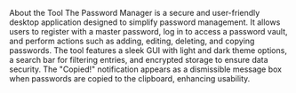 About the Tool
The Password Manager is a secure and user-friendly desktop application designed to simplify password management. It allows users to register with a master password, log in to access a password vault, and perform actions such as adding, editing, deleting, and copying passwords. The tool features a sleek GUI with light and dark theme options, a search bar for filtering entries, and encrypted storage to ensure data security. The "Copied!" notification appears as a dismissible message box when passwords are copied to the clipboard, enhancing usability.

